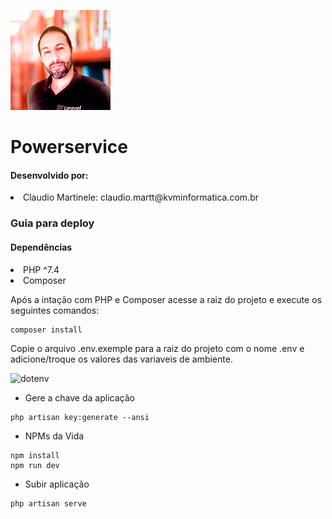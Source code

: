 ![kvm](./doc/img/user2-160x160.jpg)

# Powerservice

#### Desenvolvido por:

<li>Claudio Martinele: claudio.martt@kvminformatica.com.br</li>


### Guia para deploy

#### Dependências
<li>PHP ^7.4</li>
<li>Composer</li>

<p>Após a intação com PHP e Composer acesse a raiz do projeto e execute
os seguintes comandos:</p>

~~~ composer
composer install 
~~~
Copie o arquivo .env.exemple para a raiz do projeto com o nome .env
e adicione/troque os valores das variaveis de ambiente.

![dotenv](./doc/img/dot_env.png)



- Gere a chave da aplicação

~~~
php artisan key:generate --ansi
~~~


- NPMs da Vida

~~~
npm install
npm run dev
~~~


- Subir aplicação

~~~
php artisan serve
~~~
